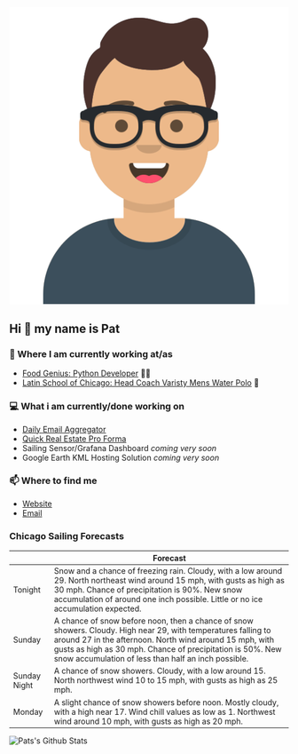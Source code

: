 [![Social banner for p-j-falconer](https://raw.githubusercontent.com/P-J-FALCONER/P-J-FALCONER/master/assets/avataaars.svg)](https://patfalconer.com/)
## Hi :wave: my name is Pat

### 💼 Where I am currently working at/as
- [Food Genius: Python Developer](https://getfoodgenius.com/) 🍔🐍
- [Latin School of Chicago: Head Coach Varisty Mens Water Polo](https://www.latinschool.org/) 🤽


### 💻 What i am currently/done working on
 - [Daily Email Aggregator](https://github.com/P-J-FALCONER/dott_daily_mail)
 - [Quick Real Estate Pro Forma](https://github.com/P-J-FALCONER/henry)
 - Sailing Sensor/Grafana Dashboard *coming very soon*
 - Google Earth KML Hosting Solution *coming very soon*

### 📫 Where to find me
 - [Website](https://patfalconer.com/)
 - [Email](mailto:patrick.j.falconer@gmail.com)


### Chicago Sailing Forecasts
|   | Forecast  |
|---|---|
| Tonight | Snow and a chance of freezing rain. Cloudy, with a low around 29. North northeast wind around 15 mph, with gusts as high as 30 mph. Chance of precipitation is 90%. New snow accumulation of around one inch possible. Little or no ice accumulation expected. |
| Sunday | A chance of snow before noon, then a chance of snow showers. Cloudy. High near 29, with temperatures falling to around 27 in the afternoon. North wind around 15 mph, with gusts as high as 30 mph. Chance of precipitation is 50%. New snow accumulation of less than half an inch possible. |
| Sunday Night | A chance of snow showers. Cloudy, with a low around 15. North northwest wind 10 to 15 mph, with gusts as high as 25 mph. |
| Monday | A slight chance of snow showers before noon. Mostly cloudy, with a high near 17. Wind chill values as low as 1. Northwest wind around 10 mph, with gusts as high as 20 mph. |

![Pats's Github Stats](https://github-readme-stats.vercel.app/api?username=p-j-falconer&show_icons=true&theme=radical)

